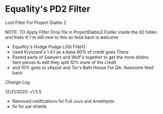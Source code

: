 # Equa1ity's PD2 Filter
Loot Filter For Project Diablo 2

NOTE:
TO Apply Filter Drop file in ProjectDiablo2 Folder inside the d2 folder. and thats it!
I'm still new to this so feed back is welcome

* Equa1ity's  Hodge Podge L00t Filte12
* Used Kryszard's 1.4.1 as a base 80% of credit goes There
* Pasted parts of Sawyers and Wolf's together to get the more distinc Item pieces to edit they split 10% more of the credit
* and 10% goes to xAssist and Tor's Bath House For QA. Awesome feed back


_*Change Log*_

12/21/2020: v1.5.5
- Removed notifications for Full Juvs and Amethysts
- fix for pal shields
